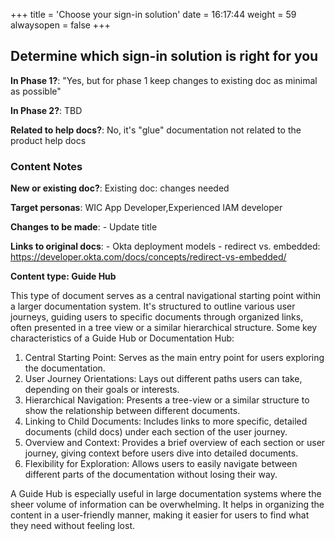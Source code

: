 +++
title = 'Choose your sign-in solution'
date = 16:17:44
weight = 59
alwaysopen = false
+++

## Determine which sign-in solution is right for you

**In Phase 1?**: "Yes, but for phase 1 keep changes to existing doc as minimal as possible"

**In Phase 2?**: TBD

**Related to help docs?**: No, it's "glue" documentation not related to the product help docs



### Content Notes

**New or existing doc?**: Existing doc: changes needed

**Target personas**: WIC App Developer,Experienced IAM developer

**Changes to be made**: - Update title

**Links to original docs**: - Okta deployment models - redirect vs. embedded: https://developer.okta.com/docs/concepts/redirect-vs-embedded/

**Content type: Guide Hub**

This type of document serves as a central navigational starting point within a larger documentation system. It's structured to outline various user journeys, guiding users to specific documents through organized links, often presented in a tree view or a similar hierarchical structure. Some key characteristics of a Guide Hub or Documentation Hub:

1. Central Starting Point: Serves as the main entry point for users exploring the documentation.
2. User Journey Orientations: Lays out different paths users can take, depending on their goals or interests.
3. Hierarchical Navigation: Presents a tree-view or a similar structure to show the relationship between different documents.
4. Linking to Child Documents: Includes links to more specific, detailed documents (child docs) under each section of the user journey.
5. Overview and Context: Provides a brief overview of each section or user journey, giving context before users dive into detailed documents.
6. Flexibility for Exploration: Allows users to easily navigate between different parts of the documentation without losing their way.

A Guide Hub is especially useful in large documentation systems where the sheer volume of information can be overwhelming. It helps in organizing the content in a user-friendly manner, making it easier for users to find what they need without feeling lost.


